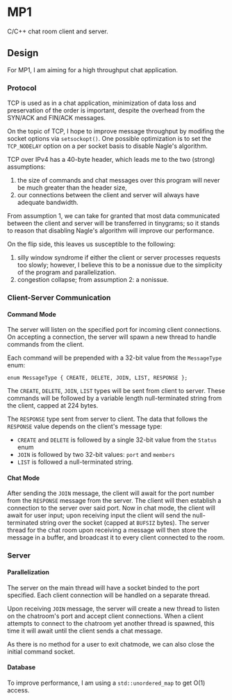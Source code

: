 # MP1

C/C++ chat room client and server.

## Design
For MP1, I am aiming for a high throughput chat application.

### Protocol
TCP is used as in a chat application, minimization of data loss and preservation of the order is important, despite the overhead from the SYN/ACK and FIN/ACK messages.

On the topic of TCP, I hope to improve message throughput by modifing the socket options via `setsockopt()`.
One possible optimization is to set the `TCP_NODELAY` option on a per socket basis to disable Nagle's algorithm.

TCP over IPv4 has a 40-byte header, which leads me to the two (strong) assumptions:
1. the size of commands and chat messages over this program will never be much greater than the header size,
2. our connections between the client and server will always have adequate bandwidth.

From assumption 1, we can take for granted that most data communicated between the client and server will be transferred in tinygrams; so it stands to reason that disabling Nagle's algorithm will improve our performance.

On the flip side, this leaves us susceptible to the following:
1. silly window syndrome if either the client or server processes requests too slowly; however, I believe this to be a nonissue due to the simplicity of the program and parallelization.
2. congestion collapse; from assumption 2: a nonissue.


### Client-Server Communication

#### Command Mode
The server will listen on the specified port for incoming client connections.
On accepting a connection, the server will spawn a new thread to handle commands from the client.

Each command will be prepended with a 32-bit value from the `MessageType` enum:
```
enum MessageType { CREATE, DELETE, JOIN, LIST, RESPONSE };
```

The `CREATE`, `DELETE`, `JOIN`, `LIST` types will be sent from client to server.
These commands will be followed by a variable length null-terminated string from the client, capped at 224 bytes.

The `RESPONSE` type sent from server to client.
The data that follows the `RESPONSE` value depends on the client's message type:
- `CREATE` and `DELETE` is followed by a single 32-bit value from the `Status` enum
- `JOIN` is followed by two 32-bit values: `port` and `members`
- `LIST` is followed a null-terminated string.

#### Chat Mode
After sending the `JOIN` message, the client will await for the port number from the `RESPONSE` message from the server.
The client will then establish a connection to the server over said port.
Now in chat mode, the client will await for user input; upon receiving input the client will send the null-terminated string over the socket (capped at `BUFSIZ` bytes).
The server thread for the chat room upon receiving a message will then store the message in a buffer, and broadcast it to every client connected to the room.

### Server

#### Parallelization
The server on the main thread will have a socket binded to the port specified.
Each client connection will be handled on a separate thread.

Upon receiving `JOIN` message, the server will create a new thread to listen on the chatroom's port and accept client connections.
When a client attempts to connect to the chatroom yet another thread is spawned, this time it will await until the client sends a chat message.

As there is no method for a user to exit chatmode, we can also close the initial command socket.
#### Database
To improve performance, I am using a `std::unordered_map` to get O(1) access.
